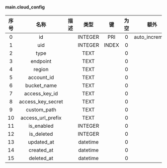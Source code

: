 #### main.cloud_config 

| 序号 | 名称 | 描述 | 类型 | 键 | 为空 | 额外 | 默认值 |
| :--: | :--: | :--: | :--: | :--: | :--: | :--: | :--: |
| 0 | id |  | INTEGER | PRI | 0 | auto_increment |  |
| 1 | uid |  | INTEGER | INDEX | 0 |  | 0 |
| 2 | type |  | TEXT |  | 0 |  | "" |
| 3 | endpoint |  | TEXT |  | 0 |  | "" |
| 4 | region |  | TEXT |  | 0 |  | "" |
| 5 | account_id |  | TEXT |  | 0 |  | "" |
| 6 | bucket_name |  | TEXT |  | 0 |  | "" |
| 7 | access_key_id |  | TEXT |  | 0 |  | "" |
| 8 | access_key_secret |  | TEXT |  | 0 |  | "" |
| 9 | custom_path |  | TEXT |  | 0 |  | "" |
| 10 | access_url_prefix |  | TEXT |  | 0 |  | "" |
| 11 | is_enabled |  | INTEGER |  | 0 |  | 1 |
| 12 | is_deleted |  | INTEGER |  | 0 |  | 0 |
| 13 | updated_at |  | datetime |  | 0 |  | NULL |
| 14 | created_at |  | datetime |  | 0 |  | NULL |
| 15 | deleted_at |  | datetime |  | 0 |  | NULL |
